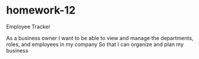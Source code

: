 # homework-12
Employee Tracker


As a business owner
I want to be able to view and manage the departments, roles, and employees in my company
So that I can organize and plan my business